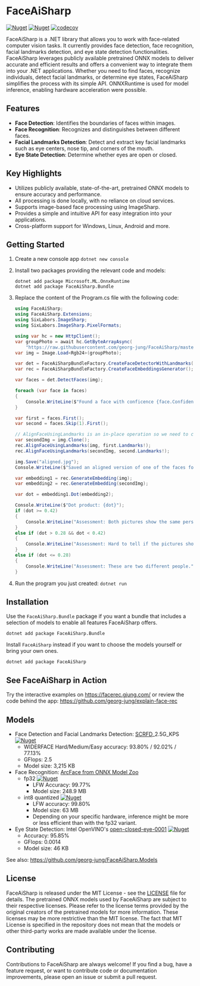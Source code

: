 # FaceAiSharp

[![Nuget](https://img.shields.io/nuget/v/FaceAiSharp?label=FaceAiSharp&logo=nuget)](https://www.nuget.org/packages/FaceAiSharp/)
[![Nuget](https://img.shields.io/nuget/v/FaceAiSharp.Bundle?label=FaceAiSharp.Bundle&logo=nuget)](https://www.nuget.org/packages/FaceAiSharp.Bundle/)
[![codecov](https://codecov.io/gh/georg-jung/FaceAiSharp/graph/badge.svg?token=KEXITJ1M51)](https://codecov.io/gh/georg-jung/FaceAiSharp)

FaceAiSharp is a .NET library that allows you to work with face-related computer vision tasks. It currently provides face detection, face recognition, facial landmarks detection, and eye state detection functionalities. FaceAiSharp leverages publicly available pretrained ONNX models to deliver accurate and efficient results and offers a convenient way to integrate them into your .NET applications. Whether you need to find faces, recognize individuals, detect facial landmarks, or determine eye states, FaceAiSharp simplifies the process with its simple API. ONNXRuntime is used for model inference, enabling hardware acceleration were possible.

## Features

- **Face Detection**: Identifies the boundaries of faces within images.
- **Face Recognition**: Recognizes and distinguishes between different faces.
- **Facial Landmarks Detection**: Detect and extract key facial landmarks such as eye centers, nose tip, and corners of the mouth.
- **Eye State Detection**: Determine whether eyes are open or closed.

## Key Highlights

- Utilizes publicly available, state-of-the-art, pretrained ONNX models to ensure accuracy and performance.
- All processing is done locally, with no reliance on cloud services.
- Supports image-based face processing using ImageSharp.
- Provides a simple and intuitive API for easy integration into your applications.
- Cross-platform support for Windows, Linux, Android and more.

## Getting Started

1. Create a new console app `dotnet new console`
2. Install two packages providing the relevant code and models:

    ```shell
    dotnet add package Microsoft.ML.OnnxRuntime
    dotnet add package FaceAiSharp.Bundle
    ```

3. Replace the content of the Program.cs file with the following code:

    ```csharp
    using FaceAiSharp;
    using FaceAiSharp.Extensions;
    using SixLabors.ImageSharp;
    using SixLabors.ImageSharp.PixelFormats;

    using var hc = new HttpClient();
    var groupPhoto = await hc.GetByteArrayAsync(
        "https://raw.githubusercontent.com/georg-jung/FaceAiSharp/master/examples/obama_family.jpg");
    var img = Image.Load<Rgb24>(groupPhoto);

    var det = FaceAiSharpBundleFactory.CreateFaceDetectorWithLandmarks();
    var rec = FaceAiSharpBundleFactory.CreateFaceEmbeddingsGenerator();

    var faces = det.DetectFaces(img);

    foreach (var face in faces)
    {
        Console.WriteLine($"Found a face with conficence {face.Confidence}: {face.Box}");
    }

    var first = faces.First();
    var second = faces.Skip(1).First();

    // AlignFaceUsingLandmarks is an in-place operation so we need to create a clone of img first
    var secondImg = img.Clone();
    rec.AlignFaceUsingLandmarks(img, first.Landmarks!);
    rec.AlignFaceUsingLandmarks(secondImg, second.Landmarks!);

    img.Save("aligned.jpg");
    Console.WriteLine($"Saved an aligned version of one of the faces found at \"./aligned.jpg\".");

    var embedding1 = rec.GenerateEmbedding(img);
    var embedding2 = rec.GenerateEmbedding(secondImg);

    var dot = embedding1.Dot(embedding2);

    Console.WriteLine($"Dot product: {dot}");
    if (dot >= 0.42)
    {
        Console.WriteLine("Assessment: Both pictures show the same person.");
    }
    else if (dot > 0.28 && dot < 0.42)
    {
        Console.WriteLine("Assessment: Hard to tell if the pictures show the same person.");
    }
    else if (dot <= 0.28)
    {
        Console.WriteLine("Assessment: These are two different people.");
    }

    ```

4. Run the program you just created: `dotnet run`

## Installation

Use the `FaceAiSharp.Bundle` package if you want a bundle that includes a selection of models to enable all features FaceAiSharp offers.

```pwsh
dotnet add package FaceAiSharp.Bundle
```

Install `FaceAiSharp` instead if you want to choose the models yourself or bring your own ones.

```pwsh
dotnet add package FaceAiSharp
```

## See FaceAiSharp in Action

Try the interactive examples on <https://facerec.gjung.com/> or review the code behind the app: <https://github.com/georg-jung/explain-face-rec>

## Models

- Face Detection and Facial Landmarks Detection: [SCRFD](https://github.com/deepinsight/insightface/tree/master/detection/scrfd)_2.5G_KPS [![Nuget](https://img.shields.io/nuget/v/FaceAiSharp.Models.Scrfd.2dot5g_kps?color=blue&label=FaceAiSharp.Models.Scrfd.2dot5g_kps&logo=nuget)](https://www.nuget.org/packages/FaceAiSharp.Models.Scrfd.2dot5g_kps)
  - WIDERFACE Hard/Medium/Easy accuracy: 93.80% / 92.02% / 77.13%
  - GFlops: 2.5
  - Model size: 3,215 KB
- Face Recognition: [ArcFace from ONNX Model Zoo](https://github.com/onnx/models/tree/main/vision/body_analysis/arcface)
  - fp32 [![Nuget](https://img.shields.io/nuget/v/FaceAiSharp.Models.ArcFace.LResNet100E-IR?color=blue&label=FaceAiSharp.Models.ArcFace.LResNet100E-IR&logo=nuget)](https://www.nuget.org/packages/FaceAiSharp.Models.ArcFace.LResNet100E-IR)
    - LFW Accuracy: 99.77%
    - Model size: 248.9 MB
  - int8 quantized [![Nuget](https://img.shields.io/nuget/v/FaceAiSharp.Models.ArcFace.LResNet100E-IR-int8?color=blue&label=FaceAiSharp.Models.ArcFace.LResNet100E-IR-int8&logo=nuget)](https://www.nuget.org/packages/FaceAiSharp.Models.ArcFace.LResNet100E-IR-int8)
    - LFW accuracy: 99.80%
    - Model size: 63 MB
    - Depending on your specific hardware, inference might be more or less efficient than with the fp32 variant.
- Eye State Detection: Intel OpenVINO's [open-closed-eye-0001](https://docs.openvino.ai/2022.3/omz_models_model_open_closed_eye_0001.html) [![Nuget](https://img.shields.io/nuget/v/FaceAiSharp.Models.OpenVino.open-closed-eye-0001?color=blue&label=FaceAiSharp.Models.OpenVino.open-closed-eye-0001&logo=nuget)](https://www.nuget.org/packages/FaceAiSharp.Models.OpenVino.open-closed-eye-0001)
  - Accuracy: 95.85%
  - GFlops: 0.0014
  - Model size: 46 KB

See also: <https://github.com/georg-jung/FaceAiSharp.Models>

## License

FaceAiSharp is released under the MIT License - see the [LICENSE](LICENSE) file for details. The pretrained ONNX models used by FaceAiSharp are subject to their respective licenses. Please refer to the license terms provided by the original creators of the pretrained models for more information. These licenses may be more restrictive than the MIT license. The fact that MIT License is specified in the repository does not mean that the models or other third-party works are made available under the license.

## Contributing

Contributions to FaceAiSharp are always welcome! If you find a bug, have a feature request, or want to contribute code or documentation improvements, please open an issue or submit a pull request.
